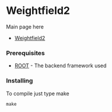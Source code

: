 # Weightfield2

Main page here
* [Weightfield2](http://personalpages.to.infn.it/~cartigli/Weightfield2/Main.html)

### Prerequisites

* [ROOT](https://root.cern.ch/) - The backend framework used


### Installing

To compile just type make

```
make
```
